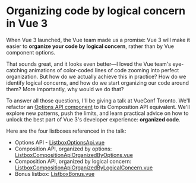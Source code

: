 # Organizing code by logical concern in Vue 3

When Vue 3 launched, the Vue team made us a promise: Vue 3 will make it easier to **organize your code by logical concern**, rather than by Vue component options.

That sounds great, and it looks even better—I loved the Vue team's eye-catching animations of color-coded lines of code zooming into perfect organization. But how do we actually achieve this in practice? How do we identify logical concerns, and how do we start organizing our code around them? More importantly, why would we do that?

To answer all those questions, I'll be giving a talk at VueConf Toronto. We'll refactor an [Options API component](/AlexVipond/organizing-code-by-logical-concern-in-vue-3/blob/main/src/components/ListboxOptionsApi.vue) to its Composition API equivalent. We'll explore new patterns, push the limits, and learn practical advice on how to unlock the best part of Vue 3's developer experience: **organized code**.

Here are the four listboxes referenced in the talk:
- Options API - [ListboxOptionsApi.vue](https://github.com/AlexVipond/organizing-code-by-logical-concern-in-vue-3/blob/main/src/components/ListboxOptionsApi.vue)
- Composition API, organized by options: [ListboxCompositionApiOrganizedByOptions.vue](https://github.com/AlexVipond/organizing-code-by-logical-concern-in-vue-3/blob/main/src/components/ListboxCompositionApiOrganizedByOptions.vue)
- Composition API, organized by logical concern: [ListboxCompositionApiOrganizedByLogicalConcern.vue](https://github.com/AlexVipond/organizing-code-by-logical-concern-in-vue-3/blob/main/src/components/ListboxCompositionApiOrganizedByLogicalConcern.vue)
- Bonus listbox: [ListboxBonus.vue](https://github.com/AlexVipond/organizing-code-by-logical-concern-in-vue-3/blob/main/src/components/ListboxBonus.vue)


